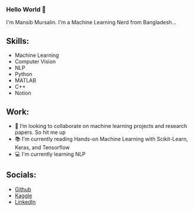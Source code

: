 ### Hello World 👋 
I'm Mansib Mursalin. I'm a Machine Learning Nerd from Bangladesh...

## Skills: 
* Machine Learning
* Computer Vision
* NLP
* Python
* MATLAB
* C++
* Notion 

## Work:

- 🤖 I’m looking to collaborate on machine learning projects and research papers. So hit me up
- 📚 I'm currently reading Hands-on Machine Learning with Scikit-Learn, Keras, and Tensorflow 
- 💻 I'm currently learning NLP

## Socials: 
* [Github](https://github.com/mansibm6)
* [Kaggle](https://www.kaggle.com/mansibmursalin)
* [LinkedIn](https://www.linkedin.com/in/mansibm6/)
